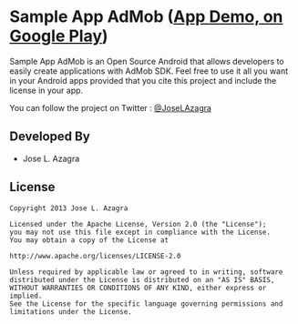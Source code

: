 Sample App AdMob ([App Demo, on Google Play][2])
===========

Sample App AdMob is an Open Source Android that allows developers to easily create applications 
with AdMob SDK. Feel free 
to use it all you want in your Android apps provided that you cite this project and include the license in your app.

You can follow the project on Twitter : [@JoseLAzagra][1]            

Developed By
------------
* Jose L. Azagra

License
-------

    Copyright 2013 Jose L. Azagra
    
    Licensed under the Apache License, Version 2.0 (the "License");
    you may not use this file except in compliance with the License.
    You may obtain a copy of the License at
    
    http://www.apache.org/licenses/LICENSE-2.0
    
    Unless required by applicable law or agreed to in writing, software
    distributed under the License is distributed on an "AS IS" BASIS,
    WITHOUT WARRANTIES OR CONDITIONS OF ANY KIND, either express or implied.
    See the License for the specific language governing permissions and
    limitations under the License.
    
[1]: http://twitter.com/josel.azagra
[2]: https://play.google.com/store/apps/details?id=com.azagramac.demoadmob
